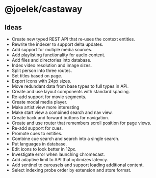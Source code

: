 # @joelek/castaway

## Ideas

* Create new typed REST API that re-uses the context entities.
* Rewrite the indexer to support delta updates.
* Add support for mutiple media sources.
* Add playlisting functionality for audio content.
* Add files and directories into database.
* Index video resolution and image sizes.
* Split person into three routes.
* Set titles based on page.
* Export icons with 24px sizes.
* Move redundant data from base types to full types in API.
* Create and use layout components with standard spacing.
* Re-add support for movie segments.
* Create modal media player.
* Make artist view more interesting
* Make start view a combined search and nav view.
* Create back and forward buttons for navigation.
* Create and use router that remembers scroll position for page views.
* Re-add support for cues.
* Promote cues to entities.
* Combine cue search and search into a single search.
* Put languages in database.
* Edit icons to look better in 12px.
* Investigate error when launching chromecast.
* Add adaptive limit to API that optimizes latency.
* Add sentinel to carousels and support loading additional content.
* Select indexing probe order by extension and store format.
